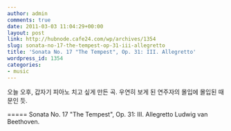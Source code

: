 ```yaml
---
author: admin
comments: true
date: 2011-03-03 11:04:29+00:00
layout: post
link: http://hubnode.cafe24.com/wp/archives/1354
slug: sonata-no-17-the-tempest-op-31-iii-allegretto
title: 'Sonata No. 17 "The Tempest", Op. 31: III. Allegretto'
wordpress_id: 1354
categories:
- music
---
```


오늘 오후, 갑자기 피아노 치고 싶게 만든 곡.
우연히 보게 된 연주자의 몰입에 몰입된 때문인 듯.

=====
Sonata No. 17 "The Tempest", Op. 31: III. Allegretto
Ludwig van Beethoven.




